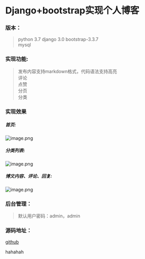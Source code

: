 # Django+bootstrap实现个人博客


### 版本：
 >python 3.7 
 >django 3.0 
 >bootstrap-3.3.7  
 >mysql  

### 实现功能:
 > 发布内容支持markdown格式，代码语法支持高亮  
 > 评论  
 > 点赞  
 > 分页  
 > 分类  

### 实现效果
##### 首页:
![image.png](http://upload-images.jianshu.io/upload_images/8673050-7a0c21bd748551d8.png?imageMogr2/auto-orient/strip%7CimageView2/2/w/1240)
##### 分类列表:

![image.png](http://upload-images.jianshu.io/upload_images/8673050-aeddb9ff1e9e6b4b.png?imageMogr2/auto-orient/strip%7CimageView2/2/w/1240)
##### 博文内容、评论、回复:

![image.png](http://upload-images.jianshu.io/upload_images/8673050-32dc94973a742f90.png?imageMogr2/auto-orient/strip%7CimageView2/2/w/1240)

### 后台管理：
>默认用户密码：admin，admin
### 源码地址：
[github](https://github.com/hongpingyang/Django-bootstrap)




hahahah
